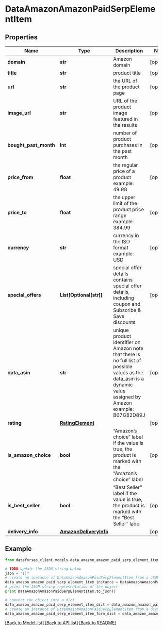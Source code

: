 # DataAmazonAmazonPaidSerpElementItem


## Properties

Name | Type | Description | Notes
------------ | ------------- | ------------- | -------------
**domain** | **str** | Amazon domain | [optional] 
**title** | **str** | product title | [optional] 
**url** | **str** | the URL of the product page | [optional] 
**image_url** | **str** | URL of the product image featured in the results | [optional] 
**bought_past_month** | **int** | number of product purchases in the past month | [optional] 
**price_from** | **float** | the regular price of a product example: 49.98 | [optional] 
**price_to** | **float** | the upper limit of the product price range example: 384.99 | [optional] 
**currency** | **str** | currency in the ISO format example: USD | [optional] 
**special_offers** | **List[Optional[str]]** | special offer details contains special offer details, including coupon and Subscribe &amp; Save discounts | [optional] 
**data_asin** | **str** | unique product identifier on Amazon note that there is no full list of possible values as the data_asin is a dynamic value assigned by Amazon example: B07G82D89J | [optional] 
**rating** | [**RatingElement**](RatingElement.md) |  | [optional] 
**is_amazon_choice** | **bool** | “Amazon’s choice” label if the value is true, the product is marked with the “Amazon’s choice” label | [optional] 
**is_best_seller** | **bool** | “Best Seller” label if the value is true, the product is marked with the “Best Seller” label | [optional] 
**delivery_info** | [**AmazonDeliveryInfo**](AmazonDeliveryInfo.md) |  | [optional] 

## Example

```python
from dataforseo_client.models.data_amazon_amazon_paid_serp_element_item import DataAmazonAmazonPaidSerpElementItem

# TODO update the JSON string below
json = "{}"
# create an instance of DataAmazonAmazonPaidSerpElementItem from a JSON string
data_amazon_amazon_paid_serp_element_item_instance = DataAmazonAmazonPaidSerpElementItem.from_json(json)
# print the JSON string representation of the object
print DataAmazonAmazonPaidSerpElementItem.to_json()

# convert the object into a dict
data_amazon_amazon_paid_serp_element_item_dict = data_amazon_amazon_paid_serp_element_item_instance.to_dict()
# create an instance of DataAmazonAmazonPaidSerpElementItem from a dict
data_amazon_amazon_paid_serp_element_item_form_dict = data_amazon_amazon_paid_serp_element_item.from_dict(data_amazon_amazon_paid_serp_element_item_dict)
```
[[Back to Model list]](../README.md#documentation-for-models) [[Back to API list]](../README.md#documentation-for-api-endpoints) [[Back to README]](../README.md)


